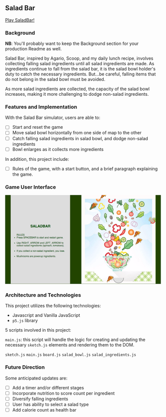 ## Salad Bar

[Play SaladBar!](https://gevuong.github.io/SaladBar/)
### Background

**NB**: You'll probably want to keep the Background section for your production Readme as well.

Salad Bar, inspired by Agario, Scoop, and my daily lunch recipe, involves collecting falling salad ingredients until all salad ingredients are made. As ingredients continue to fall from the salad bar, it is the salad bowl holder's duty to catch the necessary ingredients. But...be careful, falling items that do not belong in the salad bowl must be avoided.

As more salad ingredients are collected, the capacity of the salad bowl increases, making it more challenging to dodge non-salad ingredients.


### Features and Implementation

With the Salad Bar simulator, users are able to:

- [ ] Start and reset the game
- [ ] Move salad bowl horizontally from one side of map to the other
- [ ] Catch falling salad ingredients in salad bowl, and dodge non-salad ingredients
- [ ] Bowl enlarges as it collects more ingredients

In addition, this project include:

- [ ] Rules of the game, with a start button, and a brief paragraph explaining the game.


### Game User Interface
![wireframes](images/UI.png)


### Architecture and Technologies

This project utilizes the following technologies:

- Javascript and Vanilla JavaScript
- `p5.js` library


5 scripts involved in this project:

`main.js`: this script will handle the logic for creating and updating the necessary `sketch.js` elements and rendering them to the DOM.

`sketch.js`
`main.js`
`board.js`
`salad_bowl.js`
`salad_ingredients.js`


### Future Direction
Some anticipated updates are:

- [ ] Add a timer and/or different stages
- [ ] Incorporate nutrition to score count per ingredient
- [ ] Diversify falling ingredients
- [ ] User has ability to select a salad type
- [ ] Add calorie count as health bar
